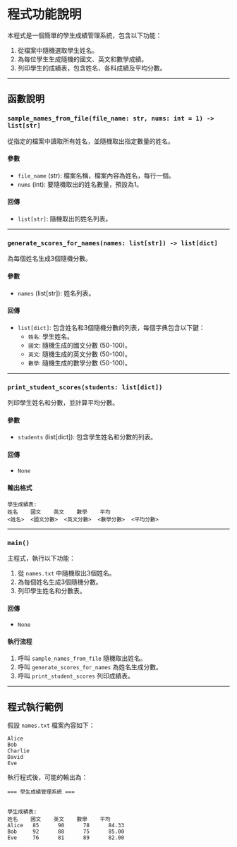 # 程式功能說明

本程式是一個簡單的學生成績管理系統，包含以下功能：
1. 從檔案中隨機選取學生姓名。
2. 為每位學生生成隨機的國文、英文和數學成績。
3. 列印學生的成績表，包含姓名、各科成績及平均分數。

---

## 函數說明

### `sample_names_from_file(file_name: str, nums: int = 1) -> list[str]`
從指定的檔案中讀取所有姓名，並隨機取出指定數量的姓名。

#### 參數
- `file_name` (str): 檔案名稱，檔案內容為姓名，每行一個。
- `nums` (int): 要隨機取出的姓名數量，預設為1。

#### 回傳
- `list[str]`: 隨機取出的姓名列表。

---

### `generate_scores_for_names(names: list[str]) -> list[dict]`
為每個姓名生成3個隨機分數。

#### 參數
- `names` (list[str]): 姓名列表。

#### 回傳
- `list[dict]`: 包含姓名和3個隨機分數的列表，每個字典包含以下鍵：
  - `姓名`: 學生姓名。
  - `國文`: 隨機生成的國文分數 (50-100)。
  - `英文`: 隨機生成的英文分數 (50-100)。
  - `數學`: 隨機生成的數學分數 (50-100)。

---

### `print_student_scores(students: list[dict])`
列印學生姓名和分數，並計算平均分數。

#### 參數
- `students` (list[dict]): 包含學生姓名和分數的列表。

#### 回傳
- `None`

#### 輸出格式
```
學生成績表:
姓名    國文    英文    數學    平均
<姓名>  <國文分數>  <英文分數>  <數學分數>  <平均分數>
```

---

### `main()`
主程式，執行以下功能：
1. 從 `names.txt` 中隨機取出3個姓名。
2. 為每個姓名生成3個隨機分數。
3. 列印學生姓名和分數表。

#### 回傳
- `None`

#### 執行流程
1. 呼叫 `sample_names_from_file` 隨機取出姓名。
2. 呼叫 `generate_scores_for_names` 為姓名生成分數。
3. 呼叫 `print_student_scores` 列印成績表。

---

## 程式執行範例

假設 `names.txt` 檔案內容如下：
```
Alice
Bob
Charlie
David
Eve
```

執行程式後，可能的輸出為：
```
=== 學生成績管理系統 ===


學生成績表:
姓名    國文    英文    數學    平均
Alice   85      90      78      84.33
Bob     92      88      75      85.00
Eve     76      81      89      82.00
```